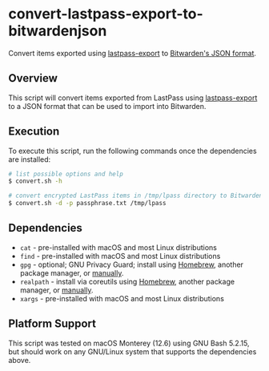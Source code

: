 # convert-lastpass-export-to-bitwardenjson

Convert items exported using [lastpass-export](https://github.com/ErinsMatthew/lastpass-export)
to [Bitwarden's JSON format](https://bitwarden.com/help/condition-bitwarden-import/#condition-a-json).

## Overview

This script will convert items exported from LastPass using
[lastpass-export](https://github.com/ErinsMatthew/lastpass-export) to a
JSON format that can be used to import into Bitwarden.

## Execution

To execute this script, run the following commands once the
dependencies are installed:

```sh
# list possible options and help
$ convert.sh -h

# convert encrypted LastPass items in /tmp/lpass directory to Bitwarden JSON format
$ convert.sh -d -p passphrase.txt /tmp/lpass
```

## Dependencies

- `cat` - pre-installed with macOS and most Linux distributions
- `find` - pre-installed with macOS and most Linux distributions
- `gpg` - optional; GNU Privacy Guard; install using [Homebrew](https://formulae.brew.sh/formula/gnupg), another package manager, or [manually](https://gnupg.org/).
- `realpath` - install via coreutils using [Homebrew](https://formulae.brew.sh/formula/coreutils), another package manager, or [manually](https://www.gnu.org/software/coreutils/).
- `xargs` - pre-installed with macOS and most Linux distributions

## Platform Support

This script was tested on macOS Monterey (12.6) using GNU Bash 5.2.15,
but should work on any GNU/Linux system that supports the dependencies
above.
